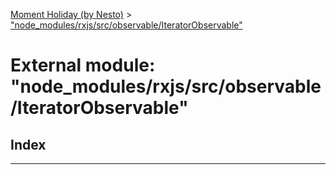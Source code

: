 [Moment Holiday (by Nesto)](../README.md) > ["node_modules/rxjs/src/observable/IteratorObservable"](../modules/_node_modules_rxjs_src_observable_iteratorobservable_.md)

# External module: "node_modules/rxjs/src/observable/IteratorObservable"

## Index

---

